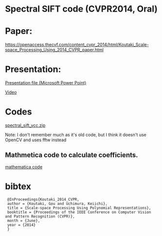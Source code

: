 # Spectral SIFT code (CVPR2014, Oral)


# Paper:
https://openaccess.thecvf.com/content_cvpr_2014/html/Koutaki_Scale-space_Processing_Using_2014_CVPR_paper.html


# Presentation:

[Presentation file (Microsoft Power Point)](https://github.com/goukoutaki/SpectralSIFT/blob/9a7c9afffb38654cafb18ea7c1af5b6e92249390/presen.pptx)

[Video](https://github.com/goukoutaki/SpectralSIFT/blob/3b792b885d966f92c01fd907ed3a44b6d6d44c55/presen.wmv)

# Codes

[spectral_sift_vcc.zip](https://github.com/goukoutaki/SpectralSIFT/blob/389a08492342e5c24231f2401bba5b6d129f6844/spectral_sift_vcc.zip)

Note: I don't remember much as it's old code, but I think it doesn't use OpenCV and uses fftw instead

## Mathmetica code to calculate coefficients.

[mathematica code](https://github.com/goukoutaki/SpectralSIFT/blob/e65257ecd8b61afaed44a735a6b03facaa136add/sLOG.nb)



# bibtex

```
 @InProceedings{Koutaki_2014_CVPR,
 author = {Koutaki, Gou and Uchimura, Keiichi},
 title = {Scale-space Processing Using Polynomial Representations},
 booktitle = {Proceedings of the IEEE Conference on Computer Vision and Pattern Recognition (CVPR)},
 month = {June},
 year = {2014}
 } 
```
